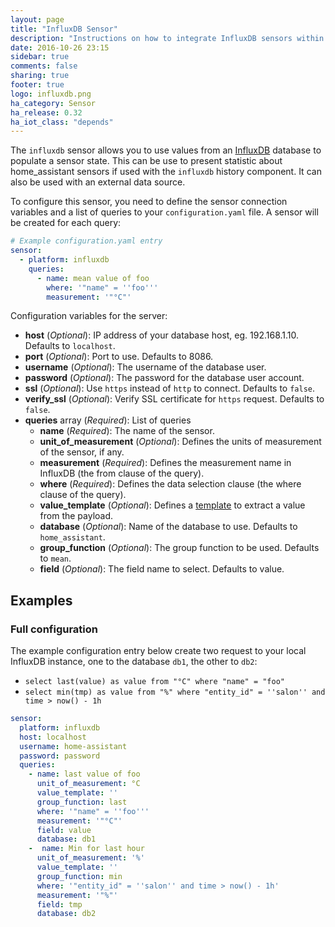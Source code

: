 ```yaml
---
layout: page
title: "InfluxDB Sensor"
description: "Instructions on how to integrate InfluxDB sensors within Home Assistant."
date: 2016-10-26 23:15
sidebar: true
comments: false
sharing: true
footer: true
logo: influxdb.png
ha_category: Sensor
ha_release: 0.32
ha_iot_class: "depends"
---
```


The `influxdb` sensor allows you to use values from an [InfluxDB](https://influxdb.com/) database to populate a sensor state. This can be use to present statistic about home_assistant sensors if used with the `influxdb` history component. It can also be used with an external data source.

To configure this sensor, you need to define the sensor connection variables and a list of queries to  your `configuration.yaml` file. A sensor will be created for each query:

```yaml
# Example configuration.yaml entry
sensor:
  - platform: influxdb
    queries:
      - name: mean value of foo
        where: '"name" = ''foo'''
        measurement: '"°C"'
```


Configuration variables for the server:

- **host** (*Optional*): IP address of your database host, eg. 192.168.1.10. Defaults to `localhost`.
- **port** (*Optional*): Port to use. Defaults to 8086.
- **username** (*Optional*): The username of the database user.
- **password** (*Optional*): The password for the database user account.
- **ssl** (*Optional*): Use `https` instead of `http` to connect. Defaults to `false`.
- **verify_ssl** (*Optional*): Verify SSL certificate for `https` request. Defaults to `false`.
- **queries** array (*Required*): List of queries
  - **name** (*Required*): The name of the sensor.
  - **unit_of_measurement** (*Optional*): Defines the units of measurement of the sensor, if any.
  - **measurement** (*Required*):  Defines the measurement name in InfluxDB (the from clause of the query).
  - **where** (*Required*): Defines the data selection clause (the where clause of the query).
  - **value_template** (*Optional*): Defines a [template](/docs/configuration/templating/#processing-incoming-data) to extract a value from the payload.
  - **database** (*Optional*): Name of the database to use. Defaults to `home_assistant`.
  - **group_function** (*Optional*): The group function to be used. Defaults to `mean`.
  - **field** (*Optional*): The field name to select. Defaults to value.

## Examples

### Full configuration

The example configuration entry below create two request to your local InfluxDB instance, one to the database `db1`, the other to `db2`:

- `select last(value) as value from "°C" where "name" = "foo"`
- `select min(tmp) as value from "%" where "entity_id" = ''salon'' and time > now() - 1h`

```yaml
sensor:
  platform: influxdb
  host: localhost
  username: home-assistant
  password: password
  queries:
    - name: last value of foo
      unit_of_measurement: °C
      value_template: ''
      group_function: last
      where: '"name" = ''foo'''
      measurement: '"°C"'
      field: value
      database: db1
    -  name: Min for last hour
      unit_of_measurement: '%'
      value_template: ''
      group_function: min
      where: '"entity_id" = ''salon'' and time > now() - 1h'
      measurement: '"%"'
      field: tmp
      database: db2
```

